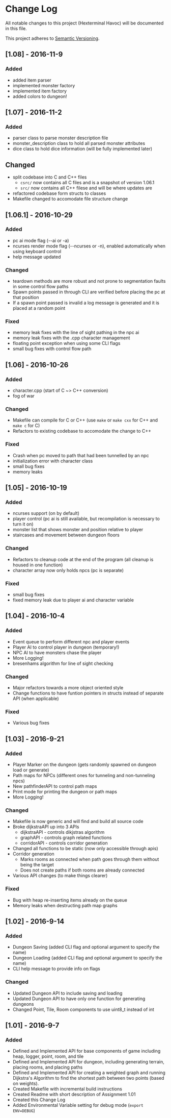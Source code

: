 # Change Log
All notable changes to this project (Hexterminal Havoc) will be documented in
this file.

This project adheres to [Semantic Versioning](http://semver.org/).

## [1.08] - 2016-11-9

### Added
- added item parser
- implemented monster factory
- implemented item factory
- added colors to dungeon!

## [1.07] - 2016-11-2

### Added
- parser class to parse monster description file
- monster_description class to hold all parsed monster attributes
- dice class to hold dice information (will be fully implemented later)

## Changed
- split codebase into C and C++ files
  - `csrc/` now contains all C files and is a snapshot of version 1.06.1
  - `src/` now contains all C++ filese and will be where updates are
- refactored codebase form structs to classes
- Makefile changed to accomodate file structure change

## [1.06.1] - 2016-10-29

### Added
- pc ai mode flag (--ai or -a)
- ncurses render mode flag (--ncurses or -n), enabled automatically when using keyboard control
- help message updated

### Changed
- teardown methods are more robust and not prone to segmentation faults in some control flow paths
- Spawn points passed in through CLI are verified before placing the pc at that position
- If a spawn point passed is invalid a log message is generated and it is placed at a random point

### Fixed
- memory leak fixes with the line of sight pathing in the npc ai
- memory leak fixes with the .cpp character management
- floating point exception when using some CLI flags
- small bug fixes with control flow path

## [1.06] - 2016-10-26

### Added
- character.cpp (start of C ~> C++ conversion)
- fog of war 

### Changed
- Makefile can compile for C or C++ (use `make` or `make cxx` for C++ and `make c` for C)
- Refactors to existing codebase to accomodate the change to C++

### Fixed
- Crash when pc moved to path that had been tunnelled by an npc
- initialization error with character class
- small bug fixes
- memory leaks

## [1.05] - 2016-10-19

### Added
- ncurses support (on by default)
- player control (pc ai is still available, but recompilation is necessary to turn it on)
- monster list that shows monster and position relative to player
- staircases and movement between dungeon floors

### Changed
- Refactors to cleanup code at the end of the program (all cleanup is housed in one function)
- character array now only holds npcs (pc is separate)

### Fixed
- small bug fixes
- fixed memory leak due to player ai and character variable

## [1.04] - 2016-10-4

### Added
- Event queue to perform different npc and player events
- Player AI to control player in dungeon (temporary!)
- NPC AI to have monsters chase the player
- More Logging!
- bresenhams algorithm for line of sight checking

### Changed
- Major refactors towards a more object oriented style
- Change functions to have funtion pointers in structs instead of separate API (when applicable)

### Fixed
- Various bug fixes

## [1.03] - 2016-9-21

### Added
- Player Marker on the dungeon (gets randomly spawned on dungeon load or generate)
- Path maps for NPCs (different ones for tunneling and non-tunneling npcs)
- New pathfinderAPI to control path maps
- Print mode for printing the dungeon or path maps
- More Logging!

### Changed
- Makefile is now generic and will find and build all source code
- Broke dijkstraAPI up into 3 APIs
    - dijkstraAPI - controls dikjstras algorithm
    - graphAPI - controls graph related functions
    - corridorAPI - controls corridor generation
- Changed all functions to be static (now only accessible through apis)
- Corridor generation
    - Marks rooms as connected when path goes through them without being the target
    - Does not create paths if both rooms are already connected
- Various API changes (to make things clearer)

### Fixed
- Bug with heap re-inserting items already on the queue
- Memory leaks when destructing path map graphs

## [1.02] - 2016-9-14

### Added
- Dungeon Saving (added CLI flag and optional argument to specify the name)
- Dungeon Loading (added CLI flag and optional argument to specify the name)
- CLI help message to provide info on flags

### Changed
- Updated Dungeon API to include saving and loading
- Updated Dungeon API to have only one function for generating dungeons
- Changed Point, Tile, Room components to use uint8_t instead of int

## [1.01] - 2016-9-7

### Added
- Defined and Implemented API for base components of game including heap, logger, point, room, and tile
- Defined and Implemented API for dungeon, including generating terrain, placing rooms, and placing paths
- Defined and Implemented API for creating a weighted graph and running Dijkstra's Algorithm to find the shortest path between two points (based on weights).
- Created Makefile with incremental build instructions
- Created Readme with short description of Assignment 1.01
- Created this Change Log
- Added Environmental Variable setting for debug mode (`export ENV=DEBUG`)

